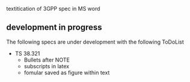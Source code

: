textitication of 3GPP spec in MS word

## development in progress

The following specs are under development with the following ToDoList

- TS 38.321
  - Bullets after NOTE
  - subscripts in latex
  - fomular saved as figure within text